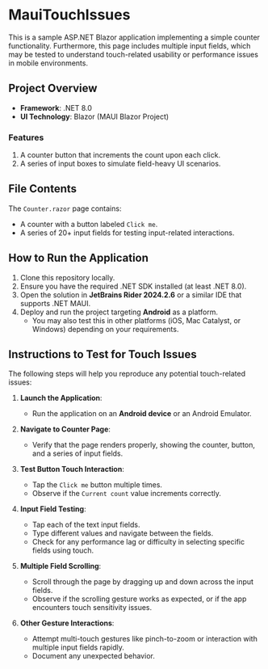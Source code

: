 ﻿# MauiTouchIssues

This is a sample ASP.NET Blazor application implementing a simple counter functionality. Furthermore, this page includes multiple input fields, which may be tested to understand touch-related usability or performance issues in mobile environments.

## Project Overview

- **Framework**: .NET 8.0
- **UI Technology**: Blazor (MAUI Blazor Project)

### Features

1. A counter button that increments the count upon each click.
2. A series of input boxes to simulate field-heavy UI scenarios.

## File Contents

The `Counter.razor` page contains:
- A counter with a button labeled `Click me`.
- A series of 20+ input fields for testing input-related interactions.

## How to Run the Application

1. Clone this repository locally.
2. Ensure you have the required .NET SDK installed (at least .NET 8.0).
3. Open the solution in **JetBrains Rider 2024.2.6** or a similar IDE that supports .NET MAUI.
4. Deploy and run the project targeting **Android** as a platform.
   - You may also test this in other platforms (iOS, Mac Catalyst, or Windows) depending on your requirements.

## Instructions to Test for Touch Issues

The following steps will help you reproduce any potential touch-related issues:

1. **Launch the Application**:
   - Run the application on an **Android device** or an Android Emulator.

2. **Navigate to Counter Page**:
   - Verify that the page renders properly, showing the counter, button, and a series of input fields.

3. **Test Button Touch Interaction**:
   - Tap the `Click me` button multiple times.
   - Observe if the `Current count` value increments correctly.

4. **Input Field Testing**:
   - Tap each of the text input fields.
   - Type different values and navigate between the fields.
   - Check for any performance lag or difficulty in selecting specific fields using touch.

5. **Multiple Field Scrolling**:
   - Scroll through the page by dragging up and down across the input fields.
   - Observe if the scrolling gesture works as expected, or if the app encounters touch sensitivity issues.

6. **Other Gesture Interactions**:
   - Attempt multi-touch gestures like pinch-to-zoom or interaction with multiple input fields rapidly.
   - Document any unexpected behavior.
